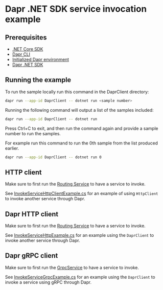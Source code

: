 # Dapr .NET SDK service invocation example

## Prerequisites

- [.NET Core SDK](https://dotnet.microsoft.com/download)
- [Dapr CLI](https://docs.dapr.io/getting-started/install-dapr-cli/)
- [Initialized Dapr environment](https://docs.dapr.io/getting-started/install-dapr-selfhost/)
- [Dapr .NET SDK](https://docs.dapr.io/developing-applications/sdks/dotnet/)

## Running the example

To run the sample locally run this command in the DaprClient directory:

```sh
dapr run --app-id DaprClient -- dotnet run <sample number>
```

Running the following command will output a list of the samples included:

```sh
dapr run --app-id DaprClient -- dotnet run
```

Press Ctrl+C to exit, and then run the command again and provide a sample number to run the samples.

For example run this command to run the 0th sample from the list produced earlier.

```sh
dapr run --app-id DaprClient -- dotnet run 0
```

## HTTP client

Make sure to first run the [Routing Service](../../AspNetCore/RoutingSample) to have a service to invoke.

See [InvokeServiceHttpClientExample.cs](./InvokeServiceHttpClientExample.cs) for an example of using `HttpClient` to invoke another service through Dapr.

## Dapr HTTP client
Make sure to first run the [Routing Service](../../AspNetCore/RoutingSample) to have a service to invoke.

See [InvokeServiceHttpExample.cs](./InvokeServiceHttpExample.cs) for an example using the `DaprClient` to invoke another service through Dapr.

## Dapr gRPC client

Make sure to first run the [GrpcService](../../AspNetCore/GrpcServiceSample) to have a service to invoke.

See [InvokeServiceGrpcExample.cs](./InvokeServiceGrpcExample.cs) for an example using the `DaprClient` to invoke a service using gRPC through Dapr.

